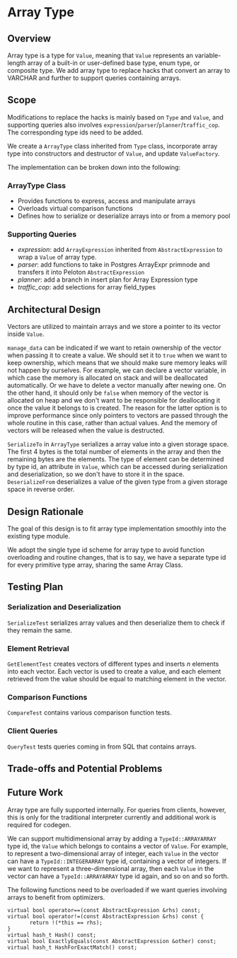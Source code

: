 # Array Type

## Overview
Array type is a type for `Value`, meaning that `Value` represents an variable-length array of a built-in or user-defined base type, enum type, or composite type. We add array type to replace hacks that convert an array to VARCHAR and further to support queries containing arrays.

## Scope
Modifications to replace the hacks is mainly based on `Type` and `Value`, and supporting queries also involves `expression`/`parser`/`planner`/`traffic_cop`. The corresponding type ids need to be added.

We create a `ArrayType` class inherited from `Type` class, incorporate array type into constructors and destructor of `Value`, and update `ValueFactory`.

The implementation can be broken down into the following:

### ArrayType Class ###
* Provides functions to express, access and manipulate arrays
* Overloads virtual comparison functions
* Defines how to serialize or deserialize arrays into or from a memory pool

### Supporting Queries ###
* *expression*: add `ArrayExpression` inherited from `AbstractExpression` to wrap a `Value` of array type.
* *parser*: add functions to take in Postgres ArrayExpr primnode and transfers it into Peloton `AbstractExpression`
* *planner*: add a branch in insert plan for Array Expression type
* *traffic_cop*: add selections for array field_types

## Architectural Design
Vectors are utilized to maintain arrays and we store a pointer to its vector inside `Value`.

`manage_data` can be indicated if we want to retain ownership of the vector when passing it to create a value. We should set it to `true` when we want to keep ownership, which means that we should make sure memory leaks will not happen by ourselves. For example, we can declare a vector variable, in which case the memory is allocated on stack and will be deallocated automatically. Or we have to delete a vector manually after newing one. On the other hand, it should only be `false` when memory of the vector is allocated on heap and we don't want to be responsible for deallocating it once the value it belongs to is created. The reason for the latter option is to improve performance since only pointers to vectors are passed through the whole routine in this case, rather than actual values. And the memory of vectors will be released when the value is destructed.

`SerializeTo` in `ArrayType` serializes a array value into a given storage space. The first 4 bytes is the total number of elements in the array and then the remaining bytes are the elements. The type of element can be determined by type id, an attribute in `Value`, which can be accessed during serialization and deserialization, so we don't have to store it in the space. `DeserializeFrom` deserializes a value of the given type from a given storage space in reverse order.

## Design Rationale
The goal of this design is to fit array type implementation smoothly into the existing type module.

We adopt the single type id scheme for array type to avoid function overloading and routine changes, that is to say, we have a separate type id for every primitive type array, sharing the same Array Class.

## Testing Plan
### Serialization and Deserialization ###
`SerializeTest` serializes array values and then deserialize them to check if they remain the same.

### Element Retrieval ###
`GetElementTest` creates vectors of different types and inserts *n* elements into each vector. Each vector is used to create a value, and each element retrieved from the value should be equal to matching element in the vector.

### Comparison Functions ###
`CompareTest` contains various comparison function tests.

### Client Queries ###
`QueryTest` tests queries coming in from SQL that contains arrays. 

## Trade-offs and Potential Problems

## Future Work
Array type are fully supported internally. For queries from clients, however, this is only for the traditional interpreter currently and additional work is required for codegen.

We can support multidimensional array by adding a `TypeId::ARRAYARRAY` type id, the `Value` which belongs to contains a vector of `Value`. For example, to represent a two-dimensional array of integer, each `Value` in the vector can have a `TypeId::INTEGERARRAY` type id, containing a vector of integers. If we want to represent a three-dimensional array, then each `Value` in the vector can have a `TypeId::ARRAYARRAY` type id again, and so on and so forth.

The following functions need to be overloaded if we want queries involving arrays to benefit from optimizers.
```
virtual bool operator==(const AbstractExpression &rhs) const;
virtual bool operator!=(const AbstractExpression &rhs) const {
       return !(*this == rhs);
}
virtual hash_t Hash() const;
virtual bool ExactlyEquals(const AbstractExpression &other) const;
virtual hash_t HashForExactMatch() const;
```
